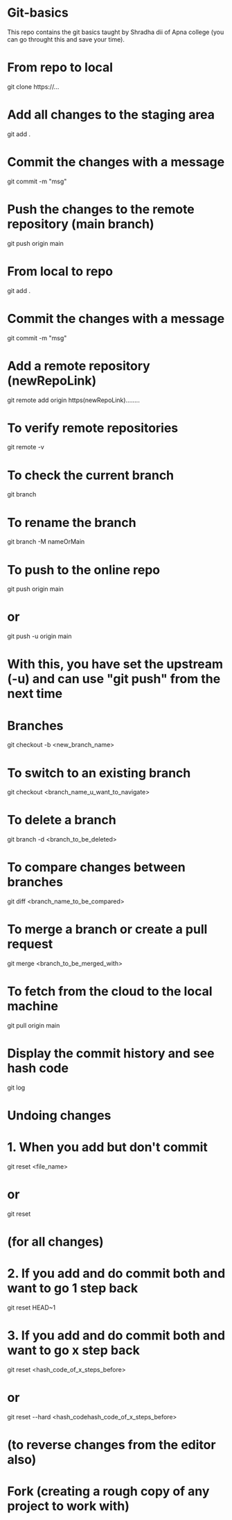 # Git-basics
This repo contains the git basics taught by Shradha dii of Apna college (you can go throught this and save your time). 



# From repo to local
git clone https://...

# Add all changes to the staging area
git add .

# Commit the changes with a message
git commit -m "msg"

# Push the changes to the remote repository (main branch)
git push origin main

# From local to repo
git add .

# Commit the changes with a message
git commit -m "msg"

# Add a remote repository (newRepoLink)
git remote add origin https(newRepoLink)........

# To verify remote repositories
git remote -v

# To check the current branch
git branch

# To rename the branch
git branch -M nameOrMain

# To push to the online repo
git push origin main
# or
git push -u origin main
# With this, you have set the upstream (-u) and can use "git push" from the next time

# Branches
git checkout -b <new_branch_name>

# To switch to an existing branch
git checkout <branch_name_u_want_to_navigate>

# To delete a branch
git branch -d <branch_to_be_deleted>

# To compare changes between branches
git diff <branch_name_to_be_compared>

# To merge a branch or create a pull request
git merge <branch_to_be_merged_with>

# To fetch from the cloud to the local machine
git pull origin main

# Display the commit history and see hash code
git log

# Undoing changes

# 1. When you add but don't commit
git reset <file_name>
# or
git reset
# (for all changes)

# 2. If you add and do commit both and want to go 1 step back
git reset HEAD~1

# 3. If you add and do commit both and want to go x step back
git reset <hash_code_of_x_steps_before>
# or
git reset --hard <hash_codehash_code_of_x_steps_before>
# (to reverse changes from the editor also)

# Fork (creating a rough copy of any project to work with)
